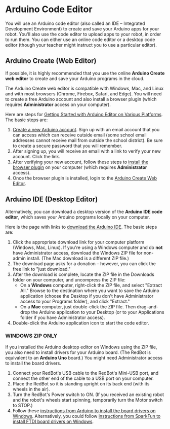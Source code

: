 # Arduino Code Editor

You will use an Arduino code editor \(also called an IDE – Integrated Development Environment\) to create and save your Arduino apps for your robot. You'll also use the code editor to upload apps to your robot, in order to run them. You can either use an online code editor or a desktop code editor \(though your teacher might instruct you to use a particular editor\).

## Arduino Create \(Web Editor\)

If possible, it is highly recommended that you use the online **Arduino Create web editor** to create and save your Arduino programs in the cloud.

The Arduino Create web editor is compatible with Windows, Mac, and Linux and with most browsers \(Chrome, Firebox, Safari, and Edge\). You will need to create a free Arduino account and also install a browser plugin \(which requires **Administrator** access on your computer\).

Here are steps for [Getting Started with Arduino Editor on Various Platforms](https://create.arduino.cc/projecthub/Arduino_Genuino/getting-started-with-arduino-web-editor-on-various-platforms-4b3e4a). The basic steps are:

1. [Create a new Arduino account](https://auth.arduino.cc/register). Sign up with an email account that you can access which can receive outside email \(some school email addresses cannot receive mail from outside the school district\). Be sure to create a secure password that you will remember.
2. After signing up, you will receive an email with a link to verify your new account. Click the link.
3. After verifying your new account, follow these steps to [install the browser plugin](https://create.arduino.cc/getting-started/plugin) on your computer \(which requires **Administrator** access\).
4. Once the browser plugin is installed, login to the [Arduino Create Web Editor](https://create.arduino.cc/editor).

## Arduino IDE \(Desktop Editor\)

Alternatively, you can download a desktop version of the **Arduino IDE code editor**, which saves your Arduino programs locally on your computer.

Here is the page with links to [download the Arduino IDE](https://www.arduino.cc/en/Main/Software). The basic steps are:

1. Click the appropriate download link for your computer platform \(Windows, Mac, Linux\). If you're using a Windows computer and do **not** have Administrator access, download the Windows ZIP file for non-admin install. \(The Mac download is a different ZIP file.\)
2. The download page asks for a donation – however, you can click the free link to "just download."
3. After the download is complete, locate the ZIP file in the Downloads folder on your computer, and uncompress the ZIP file:
   * On a **Windows** computer, right-click the ZIP file, and select "Extract All." Browse to the destination  where you want to save the Arduino application \(choose the Desktop if you don't have Administrator access to your Programs folder\), and click "Extract."
   * On a **Mac** computer, just double-click the ZIP file. Then drag-and-drop the Arduino application to your Desktop \(or to your Applications folder if you have Administrator access\).
4. Double-click the Arduino application icon to start the code editor.

### WINDOWS ZIP ONLY

If you installed the Arduino desktop editor on Windows using the ZIP file, you also need to install drivers for your Arduino board. \(The RedBot is equivalent to an **Arduino Uno** board.\) You might need Administrator access to install the board drivers.

1. Connect your RedBot's USB cable to the RedBot's Mini-USB port, and connect the other end of the cable to a USB port on your computer.
2. Place the RedBot so it is standing upright on its back end \(with its wheels in the air\).
3. Turn the RedBot's Power switch to ON.  \(If you received an existing robot and the robot's wheels start spinning, temporarily turn the Motor switch to STOP.\)
4. Follow these [instructions from Arduino to install the board drivers on Windows](https://www.arduino.cc/en/Guide/ArduinoUno#toc2). Alternatively, you could follow [instructions from SparkFun to install FTDI board drivers on Windows](https://learn.sparkfun.com/tutorials/how-to-install-ftdi-drivers/windows---quick-and-easy).



